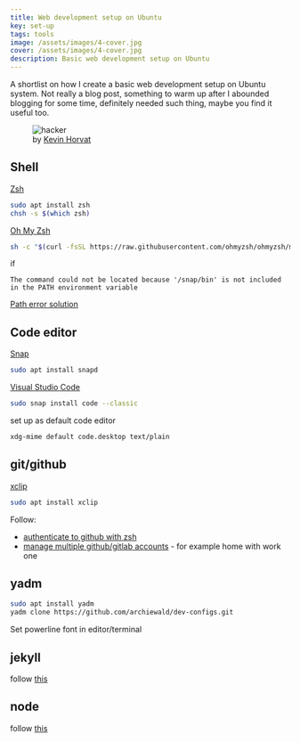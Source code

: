 ```yaml
---
title: Web development setup on Ubuntu
key: set-up
tags: tools
image: /assets/images/4-cover.jpg
cover: /assets/images/4-cover.jpg
description: Basic web development setup on Ubuntu
---
```


A shortlist on how I create a basic web development setup on Ubuntu system. Not really a blog post, something to warm up after I abounded blogging for some time, definitely needed such thing, maybe you find it useful too.

<!--more-->

<figure>
  <img src="{{ "/assets/images/4-cover.jpg" | absolute_url }}" alt="hacker">
  <figcaption>
    by <a href="https://unsplash.com/@hidd3n">Kevin Horvat</a> 
  </figcaption>
</figure>

## Shell

[Zsh](https://github.com/ohmyzsh/ohmyzsh/wiki/Installing-ZSH)
```sh
sudo apt install zsh
chsh -s $(which zsh)
```

[Oh My Zsh](https://github.com/ohmyzsh/ohmyzsh#basic-installation)
```sh
sh -c "$(curl -fsSL https://raw.githubusercontent.com/ohmyzsh/ohmyzsh/master/tools/install.sh)"
```
if 

```
The command could not be located because '/snap/bin' is not included in the PATH environment variable
```
[Path error solution](https://stackoverflow.com/questions/57121916/the-command-could-not-be-located-because-snap-bin-is-not-included-in-the-path) 

## Code editor

[Snap](https://snapcraft.io/)
```sh
sudo apt install snapd
```

[Visual Studio Code](https://snapcraft.io/vscode)
```sh
sudo snap install code --classic
```
set up as default code editor

```sh
xdg-mime default code.desktop text/plain
```

## git/github

[xclip](https://github.com/astrand/xclip)
```sh
sudo apt install xclip
```
Follow:
- [authenticate to github with zsh](https://help.github.com/en/github/authenticating-to-github/connecting-to-github-with-ssh)
- [manage multiple github/gitlab accounts](https://medium.com/the-andela-way/a-practical-guide-to-managing-multiple-github-accounts-8e7970c8fd46) - for example home with work one


## yadm

```sh
sudo apt install yadm
yadm clone https://github.com/archiewald/dev-configs.git
```
Set powerline font in editor/terminal

## jekyll

follow [this](https://jekyllrb.com/docs/installation/ubuntu/)

## node

follow [this](https://github.com/nodesource/distributions#debinstall)
